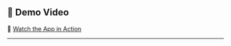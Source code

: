 ## 📸 Demo Video

🎥 [Watch the App in Action](https://drive.google.com/file/d/1otMCTCxExddrmDo3uEQN1JJhYbUGRWDC/view?usp=sharing)

---
